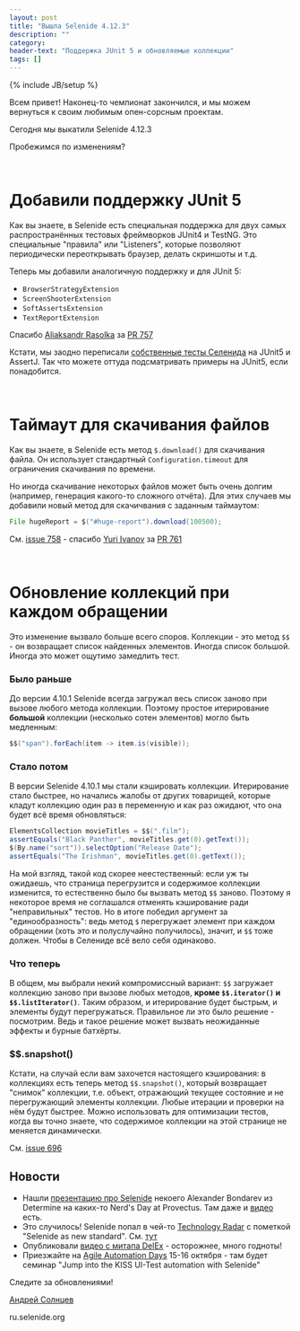```yaml
---
layout: post
title: "Вышла Selenide 4.12.3"
description: ""
category:
header-text: "Поддержка JUnit 5 и обновляемые коллекции"
tags: []
---
```

{% include JB/setup %}

Всем привет!
Наконец-то чемпионат закончился, и мы можем вернуться к своим любимым опен-сорсным проектам.

Сегодня мы выкатили Selenide 4.12.3

Пробежимся по изменениям?

<br>

# Добавили поддержку JUnit 5

Как вы знаете, в Selenide есть специальная поддержка для двух самых распространённых тестовых фреймворков JUnit4 и TestNG.
Это специальные "правила" или "Listeners", которые позволяют периодически переоткрывать браузер, делать скриншоты и т.д.

Теперь мы добавили аналогичную поддержку и для JUnit 5:

* `BrowserStrategyExtension`
* `ScreenShooterExtension`
* `SoftAssertsExtension`
* `TextReportExtension`

Спасибо [Aliaksandr Rasolka](https://github.com/rosolko) за [PR 757](https://github.com/codeborne/selenide/pull/757)

Кстати, мы заодно переписали [собственные тесты Селенида](https://github.com/codeborne/selenide/tree/master/src/test/java) на JUnit5 и AssertJ. 
Так что можете оттуда подсматривать примеры на JUnit5, если понадобится.

<br>

# Таймаут для скачивания файлов

Как вы знаете, в Selenide есть метод `$.download()` для скачивания файла. Он использует стандартный 
`Configuration.timeout` для ограничения скачивания по времени.
 
Но иногда скачивание некоторых файлов может быть очень долгим (например, генерация какого-то сложного отчёта).
Для этих случаев мы добавили новый метод для скачичвания с заданным таймаутом:

```java
File hugeReport = $("#huge-report").download(100500);
```
 
См. [issue 758](https://github.com/codeborne/selenide/issues/758) - спасибо [Yuri Ivanov](https://github.com/YuriIvanov) за [PR 761](https://github.com/codeborne/selenide/pull/761)

<br>

# Обновление коллекций при каждом обращении 

Это изменение вызвало больше всего споров. 
Коллекции - это метод `$$` - он возвращает список найденных элементов. Иногда список большой.
Иногда это может ощутимо замедлить тест.  

### Было раньше
До версии 4.10.1 Selenide всегда загружал весь список заново при вызове любого метода коллекции.
Поэтому простое итерирование **большой** коллекции (несколько сотен элементов) могло быть медленным:
```java
$$("span").forEach(item -> item.is(visible));
``` 

### Стало потом
В версии Selenide 4.10.1 мы стали кэшировать коллекции. Итерирование стало быстрее, но начались 
жалобы от других товарищей, которые кладут коллекцию один раз в переменную и как раз ожидают, что она 
будет всё время обновляться:

```java
ElementsCollection movieTitles = $$(".film");
assertEquals("Black Panther", movieTitles.get(0).getText());
$(By.name("sort")).selectOption("Release Date");
assertEquals("The Irishman", movieTitles.get(0).getText());
```

На мой взгляд, такой код скорее неестественный: если уж ты ожидаешь, что страница перегрузится и содержимое 
коллекции изменится, то естественно было бы вызвать метод `$$` заново. Поэтому я некоторое время не соглашался
отменять кэширование ради "неправильных" тестов. Но в итоге победил аргумент за "единообразность":
ведь метод `$` перегружает элемент при каждом обращении (хоть это и полуслучайно получилось), значит, и
`$$` тоже должен. Чтобы в Селениде всё вело себя одинаково. 

### Что теперь
В общем, мы выбрали некий компромиссный вариант: `$$` загружает коллекцию заново при вызове любых методов, 
**кроме `$$.iterator()` и `$$.listIterator()`**. Таким образом, и итерирование будет быстрым, и 
элементы будут перегружаться. Правильное ли это было решение - посмотрим. Ведь и такое решение может
вызвать неожиданные эффекты и бурные батхёрты.

### $$.snapshot()
Кстати, на случай если вам захочется настоящего кэширования: в коллекциях есть теперь метод `$$.snapshot()`, 
который возвращает "снимок" коллекции, т.е. объект, отражающий текущее состояние и не перегружающий элементы коллекции.
Любые итерации и проверки на нём будут быстрее. Можно использовать для оптимизации тестов, когда вы точно знаете, что 
содержимое коллекции на этой странице не меняется динамически.

См. [issue 696](https://github.com/codeborne/selenide/issues/696)

## Новости

* Нашли [презентацию про Selenide](https://www.slideshare.net/Provectus/selenide-review-and-how-to-start-using-it-in-legacy-selenium-tests) некоего Alexander Bondarev из Determine на каких-то Nerd's Day at Provectus.
Там даже и [видео](https://www.youtube.com/watch?v=ekVSclpEdx0) есть.
* Это случилось! Selenide попал в чей-то [Technology Radar](https://image-store.slidesharecdn.com/3f9b2191-f339-4533-8ec4-dd7c6bc771b4-original.png) с пометкой "Selenide as new standard".
См. [тут](https://www.linkedin.com/feed/update/urn:li:activity:6424506901152829440/)
* Опубликовали [видео с митапа DelEx](https://www.youtube.com/playlist?list=PLYinOsby80NlbBlgoCncOLQQl22KtCEDK) - осторожнее, много годноты!
* Приезжайте на [Agile Automation Days](http://aadays.pl/speakers/alexei-vinogradov/) 15-16 октября - там будет
семинар "Jump into the KISS UI-Test automation with Selenide"

Следите за обновлениями!


[Андрей Солнцев](http://asolntsev.github.io/)

ru.selenide.org
